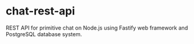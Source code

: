 # chat-rest-api
REST API for primitive chat on Node.js using Fastify web framework and PostgreSQL database system.
